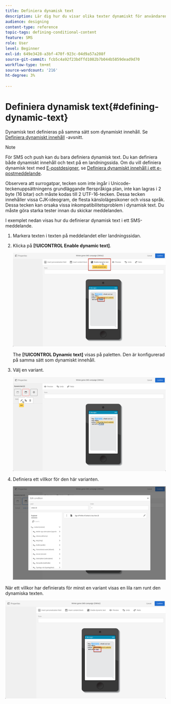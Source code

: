 ```yaml
---
title: Definiera dynamisk text
description: Lär dig hur du visar olika texter dynamiskt för användaren enligt de villkor som definieras i Adobe Campaign.
audience: designing
content-type: reference
topic-tags: defining-conditional-content
feature: SMS
role: User
level: Beginner
exl-id: 649e3428-a3bf-470f-923c-04d9a57a208f
source-git-commit: fcb5c4a92f23bdffd1082b7b044b5859dead9d70
workflow-type: tm+mt
source-wordcount: '216'
ht-degree: 3%

---
```


# Definiera dynamisk text{#defining-dynamic-text}

Dynamisk text definieras på samma sätt som dynamiskt innehåll. Se [Definiera dynamiskt innehåll](../../designing/using/personalization.md#defining-dynamic-content-in-an-email) -avsnitt.

>[!NOTE]
>
>För SMS och push kan du bara definiera dynamisk text. Du kan definiera både dynamiskt innehåll och text på en landningssida. Om du vill definiera dynamisk text med [E-postdesigner](../../designing/using/designing-content-in-adobe-campaign.md), se [Definiera dynamiskt innehåll i ett e-postmeddelande](../../designing/using/personalization.md#defining-dynamic-content-in-an-email).

Observera att surrogatpar, tecken som inte ingår i Unicode-teckenuppsättningens grundläggande flerspråkiga plan, inte kan lagras i 2 byte (16 bitar) och måste kodas till 2 UTF-16-tecken. Dessa tecken innehåller vissa CJK-ideogram, de flesta känslolägesikoner och vissa språk.
<br>Dessa tecken kan orsaka vissa inkompatibilitetsproblem i dynamisk text. Du måste göra starka tester innan du skickar meddelanden.


I exemplet nedan visas hur du definierar dynamisk text i ett SMS-meddelande.

1. Markera texten i texten på meddelandet eller landningssidan.
1. Klicka på **[!UICONTROL Enable dynamic text]**.

   ![](assets/dynamic_text_sms_1.png)

   The **[!UICONTROL Dynamic text]** visas på paletten. Den är konfigurerad på samma sätt som dynamiskt innehåll.

1. Välj en variant.

   ![](assets/dynamic_text_sms_2.png)

1. Definiera ett villkor för den här varianten.

   ![](assets/dynamic_text_sms_4.png)

När ett villkor har definierats för minst en variant visas en lila ram runt den dynamiska texten.

![](assets/dynamic_text_sms_3.png)
